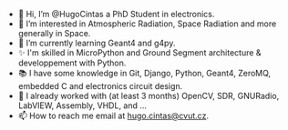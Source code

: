 - 👋 Hi, I’m @HugoCintas a PhD Student in electronics.
- 👀 I’m interested in Atmospheric Radiation, Space Radiation and more generally in Space.
- 🏫 I’m currently learning Geant4 and g4py.
- ✨ I'm skilled in MicroPython and Ground Segment architecture & developpement with Python.
- 📚 I have some knowledge in Git, Django, Python, Geant4, ZeroMQ, embedded C and electronics circuit design.
- 📖 I already worked with (at least 3 months) OpenCV, SDR, GNURadio, LabVIEW, Assembly, VHDL, and  ...
- 📫 How to reach me email at hugo.cintas@cvut.cz.

<!---
HugoCintas/HugoCintas is a ✨ special ✨ repository because its `README.md` (this file) appears on your GitHub profile.
You can click the Preview link to take a look at your changes.
--->
